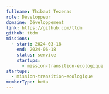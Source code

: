 ```yaml
---
fullname: Thibaut Tezenas
role: Développeur
domaine: Développement
link: https://github.com/ttdm
github: ttdm
missions:
  - start: 2024-03-18
    end: 2024-06-18
    status: service
    startups:
      - mission-transition-ecologique
startups:
  - mission-transition-ecologique
memberType: beta
---
```


